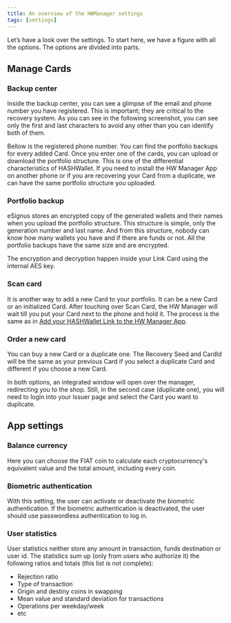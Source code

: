 ```yaml
---
title: An overview of the HWManager settings
tags: [settings]
---
```

Let’s have a look over the settings. To start here, we have a figure with all the options. The options are divided into parts.

## Manage Cards

### Backup center

Inside the backup center, you can see a glimpse of the email and phone number you have registered. This is important; they are critical to the recovery system. As you can see in the following screenshot, you can see only the first and last characters to avoid any other than you can identify both of them.

Bellow is the registered phone number. You can find the portfolio backups for every added Card. Once you enter one of the cards, you can upload or download the portfolio structure. This is one of the differential characteristics of HASHWallet. If you need to install the HW Manager App on another phone or if you are recovering your Card from a duplicate, we can have the same portfolio structure you uploaded.

### Portfolio backup

eSignus stores an encrypted copy of the generated wallets and their names when you upload the portfolio structure. This structure is simple, only the generation number and last name. And from this structure, nobody can know how many wallets you have and if there are funds or not. All the portfolio backups have the same size and are encrypted.

The encryption and decryption happen inside your Link Card using the internal AES key.

### Scan card

It is another way to add a new Card to your portfolio. It can be a new Card or an initialized Card. After touching over Scan Card, the HW Manager will wait till you put your Card next to the phone and hold it. The process is the same as in [Add your HASHWallet Link to the HW Manager App](/docs/scanning/).

### Order a new card

You can buy a new Card or a duplicate one. The Recovery Seed and CardId will be the same as your previous Card if you select a duplicate Card and different if you choose a new Card.

In both options, an integrated window will open over the manager, redirecting you to the shop. Still, in the second case (duplicate one), you will need to login into your Issuer page and select the Card you want to duplicate. 

## App settings

### Balance currency

Here you can choose the FIAT coin to calculate each cryptocurrency's equivalent value and the total amount, including every coin.

### Biometric authentication

With this setting, the user can activate or deactivate the biometric authentication. If the biometric authentication is deactivated, the user should use passwordless authentication to log in.

### User statistics

User statistics neither store any amount in transaction, funds destination or user id. The statistics sum up (only from users who authorize it) the following ratios and totals (this list is not complete):

- Rejection ratio
- Type of transaction
- Origin and destiny coins in swapping
- Mean value and standard deviation for transactions
- Operations per weekday/week
- etc
